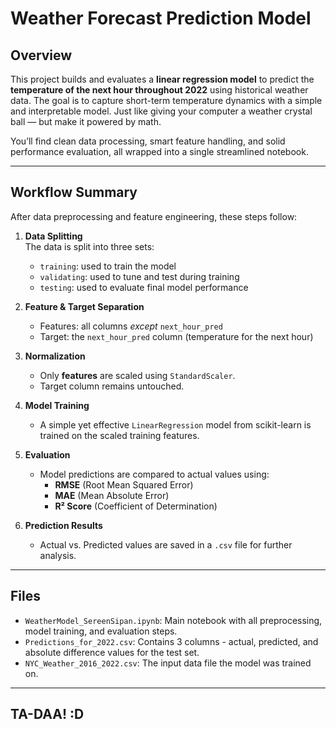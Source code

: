 # Weather Forecast Prediction Model  

## Overview

   This project builds and evaluates a **linear regression model** to predict the **temperature of the next hour throughout 2022** using historical weather data. The goal is to capture short-term temperature dynamics with a simple and interpretable model. Just like giving your computer a weather crystal ball — but make it powered by math.

You’ll find clean data processing, smart feature handling, and solid performance evaluation, all wrapped into a single streamlined notebook.

---

## Workflow Summary

After data preprocessing and feature engineering, these steps follow:

1. **Data Splitting**  
   The data is split into three sets:
   - `training`: used to train the model
   - `validating`: used to tune and test during training
   - `testing`: used to evaluate final model performance

2. **Feature & Target Separation**  
   - Features: all columns *except* `next_hour_pred`
   - Target: the `next_hour_pred` column (temperature for the next hour)

3. **Normalization**  
   - Only **features** are scaled using `StandardScaler`.
   - Target column remains untouched.

4. **Model Training**  
   - A simple yet effective `LinearRegression` model from scikit-learn is trained on the scaled training features.

5. **Evaluation**  
   - Model predictions are compared to actual values using:
     - **RMSE** (Root Mean Squared Error)
     - **MAE** (Mean Absolute Error)
     - **R² Score** (Coefficient of Determination)

6. **Prediction Results**  
   - Actual vs. Predicted values are saved in a `.csv` file for further analysis.

---

## Files

- `WeatherModel_SereenSipan.ipynb`: Main notebook with all preprocessing, model training, and evaluation steps.
- `Predictions_for_2022.csv`: Contains 3 columns - actual, predicted, and absolute difference values for the test set.
- `NYC_Weather_2016_2022.csv`: The input data file the model was trained on.
---

## TA-DAA! :D
